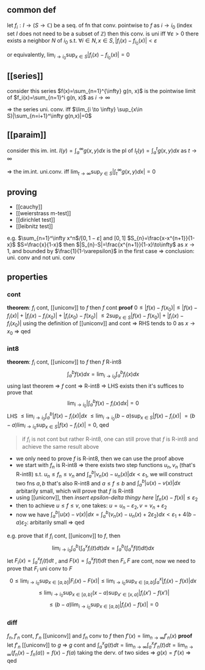 ## common def
let $f_i: I \to (S \to \mathbb C)$ be a seq. of fn that conv. pointwise to $f$ as $i \to i_0$
(index set $I$ does not need to be a subset of $\mathbb Z$)
then this conv. is uni iff $\forall \varepsilon > 0$ there exists a neighbor $N$ of $i_0$ s.t.
$\forall i\in N, x\in S, |f_i(x)-f_{i_0}(x)| < \varepsilon$

or equivalently, $\lim_{i\to i_0} \sup_{x\in S}|f_i(x)-f_{i_0}(x)| = 0$

## [[series]]
consider this series $f(x)=\sum_{n=1}^{\infty} g(n, x)$
is the pointwise limit of $f_i(x)=\sum_{n=1}^i g(n, x)$ as $i\to \infty$

=> the series uni. conv. iff $\lim_{i \to \infty} \sup_{x\in S}|\sum_{n=i+1}^\infty g(n,x)|=0$

## [[paraim]]
consider this im. int. $I(y)=\int_a^\infty g(x,y)dx$
is the pl of $I_t(y)=\int_a^t g(x,y)dx$ as $t \to \infty$

=> the im.int. uni.conv. iff $\lim_{t\to\infty}\sup_{y\in S} |\int_t^\infty g(x,y)dx| = 0$

## proving
- [[cauchy]]
- [[weierstrass m-test]]
- [[dirichlet test]]
- [[leibnitz test]]

e.g. $\sum_{n=1}^\infty x^n$/$[0,1-\varepsilon]$ and $[0,1]$
$S_{n}=\frac{x-x^{n+1}}{1-x}$
$S=\frac{x}{1-x}$
then $|S_{n}-S|=\frac{x^{n+1}}{1-x}\to\infty$ as $x\to 1$, and bounded by $\frac{1}{1-\varepsilon}$ in the first case => conclusion: uni. conv and not uni. conv

## properties
### cont
**theorem**: $f_{i}$ cont, [[uniconv]] to $f$ then $f$ cont
**proof**
$0\leq|f(x)-f(x_{0})|\leq|f(x)-f_{i}(x)|+|f_{i}(x)-f_{i}(x_{0})|+|f_{i}(x_{0})-f(x_{0})|$
$\leq 2\sup_{x\in S}|f(x)-f(x_{0})|+|f_{i}(x)-f_{i}(x_{0})|$
using the definition of [[uniconv]] and cont => RHS tends to 0 as $x\to x_{0}$ => qed

### int8
**theorem**: $f_{i}$ cont, [[uniconv]] to $f$ then $f$ R-int8
$$
\int_{a}^b f(x)dx =\lim_{ i \to i_{0} } \int _{a}^{b}f_{i}(x)dx 
$$
using last theorem => $f$ cont => R-int8 => LHS exists
then it's suffices to prove that
$$
\lim_{ i \to i_{0} } \left|\int _{a}^{b} f(x)-f_{i}(x)dx\right|=0
$$
LHS $\leq \lim_{ i \to i_{0} } \int _{a}^{b} |f(x)-f_{i}(x)|dx$
$\leq \lim_{ i \to i_{0} } (b-a)\sup_{x\in S}|f(x)-f_{i}(x)|$
$=(b-a)\lim_{ i \to i_{0} }\sup_{x\in S}|f(x)-f_{i}(x)| = 0$, qed

>if $f_{i}$ is not cont but rather R-int8, one can still prove that $f$ is R-int8 and achieve the same result above
- we only need to prove $f$ is R-int8, then we can use the proof above
- we start with $f_{n}$ is R-int8 => there exists two step functions $u_{n},v_{n}$ (that's R-int8) s.t. $u_{n}\leq f_{n}\leq v_{n}$ and $\int_{a}^{b}|v_{n}(x)-u_{n}(x)|dx < \varepsilon_{1}$, we will construct two fns $a,b$ that's also R-int8 and $a\leq f\leq b$ and $\int _{a}^{b}|u(x)-v(x)|dx$ arbitarily small, which will prove that $f$ is R-int8
- using [[uniconv]], then *insert epsilon-delta thingy here* $|f_{n}(x)-f(x)|\leq \varepsilon_{2}$
- then to achieve $u\leq f\leq v$, one takes: $u=u_{n}-\varepsilon_{2}, v=v_{n}+\varepsilon_{2}$
- now we have $\int _{a}^{b}|u(x)-v(x)|dx=\int _{a}^b (v_{n}(x)-u_{n}(x)+2\varepsilon_{2})dx$$<\varepsilon_{1}+4(b-a)\varepsilon_{2}$: arbitarily small => qed

e.g. prove that if $f_{i}$ cont, [[uniconv]] to $f$, then
$$
\lim_{ i \to i_{0} } \int _{a}^b \left( \int _{a}^xf_{i}(t)dt\right)dx = \int _{a}^b\left( \int _{a}^x f(t)dt  \right) dx 
$$
let $F_{i}(x)=\int _{a}^xf_{i}(t)dt$ , and $F(x)=\int _{a}^xf(t)dt$
then $F_{i},F$ are cont, now we need to prove that $F_{i}$ uni conv to $F$
$$
0\leq\lim_{ i \to i_{0} } \sup_{x\in [a,b]} |F_{i}(x)-F(x)|\leq\lim_{ i \to i_{0} } \sup_{x\in[a,b]}\int _{a}^x  \left|f_{i}(x)-f(x)\right|dx 
$$
$$
\leq \lim_{ i \to i_{0} } \sup_{x\in[a,b]}(x-a)\sup_{x'\in[x,a]}|f_{i}(x')-f(x')|$$
$$\leq (b-a)\lim_{ i \to i_{0} } \sup_{x\in[a,b]}|f_{i}(x)-f(x)| = 0
$$

### diff
$f_{n},f'_{n}$ cont, $f'_{n}$ [[uniconv]] and $f_{n}$ conv to $f$ then $f'(x)=\lim_{ n \to \infty }f'_{n}(x)$
**proof**
let $f'_{n}$ [[uniconv]] to $g$ => $g$ cont and
$\int_{a}^x g(t)dt=\lim_{ n \to \infty }\int _{a}^xf'_{n}(t)dt=\lim_{ n \to \infty }(f_{n}(x)-f_{n}(a))=f(x)-f(a)$
taking the derv. of two sides => $g(x)=f'(x)$ => qed
